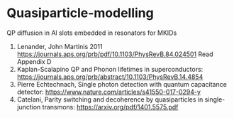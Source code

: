 # Quasiparticle-modelling
QP diffusion in Al slots embedded in resonators for MKIDs
1. Lenander, John Martinis 2011
https://journals.aps.org/prb/pdf/10.1103/PhysRevB.84.024501
Read Appendix D
2. Kaplan-Scalapino QP and Phonon lifetimes in superconductors: https://journals.aps.org/prb/abstract/10.1103/PhysRevB.14.4854
3. Pierre Echtechnach, Single photon detection with quantum capacitance detector: https://www.nature.com/articles/s41550-017-0294-y
4. Catelani, Parity switching and decoherence by quasiparticles in single-junction transmons: https://arxiv.org/pdf/1401.5575.pdf

